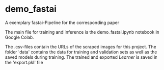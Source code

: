 # demo_fastai
A exemplary fastai-Pipeline for the corresponding paper

The main file for training and inference is the demo_fastai.ipynb notebook in Google Colab.

The .csv-files contain the URLs of the scraped images for this project. The folder 'data' contains the data for training and validation sets as well as the saved models during training. The trained and exported *Learner* is saved in the 'export.pkl' file
